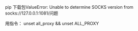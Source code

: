 pip 下载包ValueError: Unable to determine SOCKS version from socks://127.0.0.1:1081/问题

 用指令： unset all_proxy && unset ALL_PROXY
